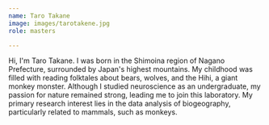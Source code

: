 ```yaml
---
name: Taro Takane
image: images/tarotakene.jpg
role: masters

---
```


Hi, I'm Taro Takane. I was born in the Shimoina region of Nagano Prefecture, surrounded by Japan's highest mountains. 
My childhood was filled with reading folktales about bears, wolves, and the Hihi, a giant monkey monster. 
Although I studied neuroscience as an undergraduate, my passion for nature remained strong, leading me to join this laboratory. 
My primary research interest lies in the data analysis of biogeography, particularly related to mammals, such as monkeys.